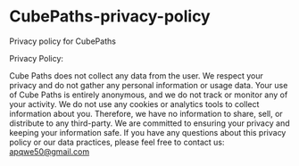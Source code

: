 # CubePaths-privacy-policy
Privacy policy for CubePaths

Privacy Policy:

Cube Paths does not collect any data from the user. We respect your privacy and do not gather any personal information or usage data. Your use of Cube Paths is entirely anonymous, and we do not track or monitor any of your activity. We do not use any cookies or analytics tools to collect information about you. Therefore, we have no information to share, sell, or distribute to any third-party. We are committed to ensuring your privacy and keeping your information safe. If you have any questions about this privacy policy or our data practices, please feel free to contact us: apqwe50@gmail.com
